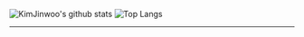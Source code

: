 <div aligan=center>
  
![KimJinwoo's github stats](https://github-readme-stats.vercel.app/api?username=rlawlsdn1130&show_icons=true&theme=tokyonight)
![Top Langs](https://github-readme-stats.vercel.app/api/top-langs/?username=rlawlsdn1130&layout=Demo&theme=tokyonight)
  
<hr>
  
</div>



<!--
**rlawlsdn1130/rlawlsdn1130** is a ✨ _special_ ✨ repository because its `README.md` (this file) appears on your GitHub profile.

Here are some ideas to get you started:

- 🔭 I’m currently working on ...
- 🌱 I’m currently learning ...
- 👯 I’m looking to collaborate on ...
- 🤔 I’m looking for help with ...
- 💬 Ask me about ...
- 📫 How to reach me: ...
- 😄 Pronouns: ...
- ⚡ Fun fact: ...
-->
